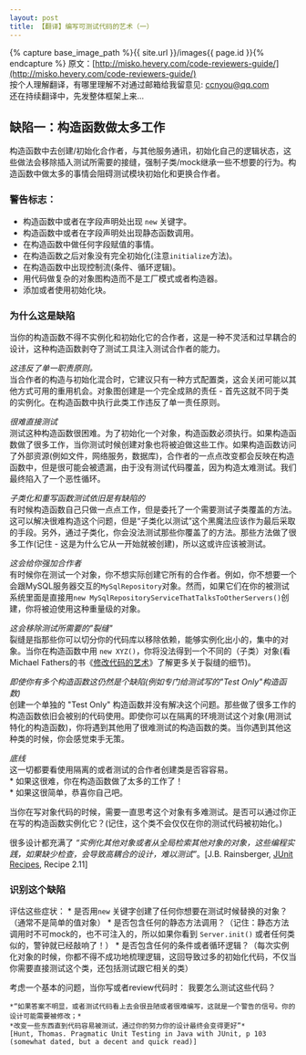 ```yaml
---
layout: post
title: 【翻译】编写可测试代码的艺术（一）
---
```

{% capture base_image_path %}{{ site.url }}/images{{ page.id }}{% endcapture %}
原文：[http://misko.hevery.com/code-reviewers-guide/](http://misko.hevery.com/code-reviewers-guide/)    
按个人理解翻译，有哪里理解不对通过邮箱给我留意见: ccnyou@qq.com    
还在持续翻译中，先发整体框架上来...

## 缺陷一：构造函数做太多工作
构造函数中去创建/初始化合作者，与其他服务通讯，初始化自己的逻辑状态，这些做法会移除插入测试所需要的接缝，强制子类/mock继承一些不想要的行为。构造函数中做太多的事情会阻碍测试模块初始化和更换合作者。

### 警告标志：  
* 构造函数中或者在字段声明处出现 `new` 关键字。
* 构造函数中或者在字段声明处出现静态函数调用。
* 在构造函数中做任何字段赋值的事情。
* 在构造函数之后对象没有完全初始化(注意`initialize`方法)。
* 在构造函数中出现控制流(条件、循环逻辑)。
* 用代码做复杂的对象图构造而不是工厂模式或者构造器。
* 添加或者使用初始化块。

### 为什么这是缺陷
当你的构造函数不得不实例化和初始化它的合作者，这是一种不灵活和过早耦合的设计，这种构造函数剥夺了测试工具注入测试合作者的能力。

*这违反了单一职责原则。*    
当合作者的构造与初始化混合时，它建议只有一种方式配置类，这会关闭可能以其他方式可用的重用机会。对象图创建是一个完全成熟的责任 - 首先这就不同于类的实例化。在构造函数中执行此类工作违反了单一责任原则。

*很难直接测试*    
测试这种构造函数很困难。为了初始化一个对象，构造函数必须执行。如果构造函数做了很多工作，当你测试时候创建对象也将被迫做这些工作。如果构造函数访问了外部资源(例如文件，网络服务，数据库)，合作者的一点点改变都会反映在构造函数中，但是很可能会被遗漏，由于没有测试代码覆盖，因为构造太难测试。我们最终陷入了一个恶性循环。

*子类化和重写函数测试依旧是有缺陷的*    
有时候构造函数自己只做一点点工作，但是委托了一个需要测试子类覆盖的方法。这可以解决很难构造这个问题，但是“子类化以测试”这个黑魔法应该作为最后采取的手段。另外，通过子类化，你会没法测试那些你覆盖了的方法。那些方法做了很多工作(记住 - 这是为什么它从一开始就被创建)，所以这或许应该被测试。

*这会给你强加合作者*    
有时候你在测试一个对象，你不想实际创建它所有的合作者。例如，你不想要一个会跟MySQL服务器交互的`MySqlRepository`对象。然而，如果它们在你的被测试系统里面是直接用`new MySqlRepositoryServiceThatTalksToOtherServers()`创建，你将被迫使用这种重量级的对象。

*这会移除测试所需要的"裂缝"*    
裂缝是指那些你可以切分你的代码库以移除依赖，能够实例化出小的，集中的对象。当你在构造函数中用 `new XYZ()`，你将没法得到一个不同的（子类）对象(看Michael Fathers的书《[修改代码的艺术](https://www.amazon.com/Working-Effectively-Legacy-Robert-Martin/dp/0131177052)》了解更多关于裂缝的细节)。

*即使你有多个构造函数这仍然是个缺陷(例如专门给测试写的"Test Only"构造函数)*     
创建一个单独的 "Test Only" 构造函数并没有解决这个问题。那些做了很多工作的构造函数依旧会被别的代码使用。即使你可以在隔离的环境测试这个对象(用测试特化的构造函数)，你将遇到其他用了很难测试的构造函数的类。当你遇到其他这种类的时候，你会感觉束手无策。

*底线*    
这一切都要看使用隔离的或者测试的合作者创建类是否容容易。    
    * 如果这很难，你在构造函数做了太多的工作了！    
    * 如果这很简单，恭喜你自己吧。
    
当你在写对象代码的时候，需要一直思考这个对象有多难测试。是否可以通过你正在写的构造函数实例化它？(记住，这个类不会仅仅在你的测试代码被初始化。)

很多设计都充满了 *“实例化其他对象或者从全局检索其他对象的对象，这些编程实践，如果缺少检查，会导致高耦合的设计，难以测试”*。[J.B. Rainsberger, [JUnit Recipes](http://www.manning.com/rainsberger/http://note.youdao.com/), Recipe 2.11]

### 识别这个缺陷
评估这些症状：
	* 是否用`new` 关键字创建了任何你想要在测试时候替换的对象？（通常不是简单的值对象）
	* 是否包含任何的静态方法调用？（记住：静态方法调用时不可mock的，也不可注入的，所以如果你看到 `Server.init()` 或者任何类似的，警钟就已经敲响了！）
	* 是否包含任何的条件或者循环逻辑？（每次实例化对象的时候，你都不得不成功地梳理逻辑，这回导致过多的初始化代码，不仅当你需要直接测试这个类，还包括测试跟它相关的类）

考虑一个基本的问题，当你写或者review代码时：
	我要怎么测试这些代码？

    *“如果答案不明显，或者测试代码看上去会很丑陋或者很难编写，这就是一个警告的信号。你的设计可能需要被修改；*
    *改变一些东西直到代码容易被测试，通过你的努力你的设计最终会变得更好”*
    [Hunt, Thomas. Pragmatic Unit Testing in Java with JUnit, p 103 (somewhat dated, but a decent and quick read)]


